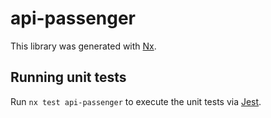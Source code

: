 # api-passenger

This library was generated with [Nx](https://nx.dev).

## Running unit tests

Run `nx test api-passenger` to execute the unit tests via [Jest](https://jestjs.io).
